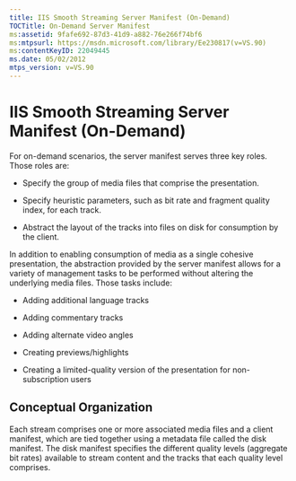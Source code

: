 ```yaml
---
title: IIS Smooth Streaming Server Manifest (On-Demand)
TOCTitle: On-Demand Server Manifest
ms:assetid: 9fafe692-87d3-41d9-a882-76e266f74bf6
ms:mtpsurl: https://msdn.microsoft.com/library/Ee230817(v=VS.90)
ms:contentKeyID: 22049445
ms.date: 05/02/2012
mtps_version: v=VS.90
---
```


# IIS Smooth Streaming Server Manifest (On-Demand)

For on-demand scenarios, the server manifest serves three key roles. Those roles are:

  - Specify the group of media files that comprise the presentation.

  - Specify heuristic parameters, such as bit rate and fragment quality index, for each track.

  - Abstract the layout of the tracks into files on disk for consumption by the client.

In addition to enabling consumption of media as a single cohesive presentation, the abstraction provided by the server manifest allows for a variety of management tasks to be performed without altering the underlying media files. Those tasks include:

  - Adding additional language tracks

  - Adding commentary tracks

  - Adding alternate video angles

  - Creating previews/highlights

  - Creating a limited-quality version of the presentation for non-subscription users

## Conceptual Organization

Each stream comprises one or more associated media files and a client manifest, which are tied together using a metadata file called the disk manifest. The disk manifest specifies the different quality levels (aggregate bit rates) available to stream content and the tracks that each quality level comprises.
